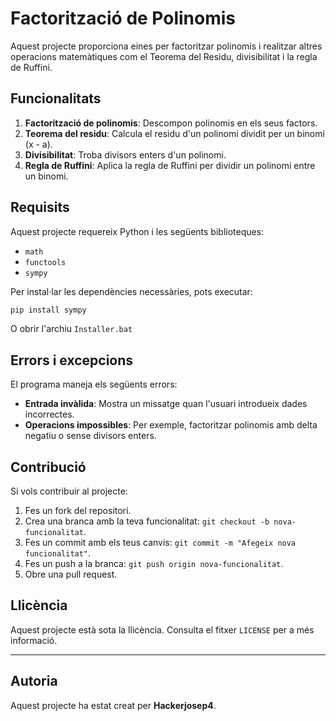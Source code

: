 # Factorització de Polinomis

Aquest projecte proporciona eines per factoritzar polinomis i realitzar altres operacions matemàtiques com el Teorema del Residu, divisibilitat i la regla de Ruffini.

## Funcionalitats

1. **Factorització de polinomis**: Descompon polinomis en els seus factors.
2. **Teorema del residu**: Calcula el residu d'un polinomi dividit per un binomi (x - a).
3. **Divisibilitat**: Troba divisors enters d'un polinomi.
4. **Regla de Ruffini**: Aplica la regla de Ruffini per dividir un polinomi entre un binomi.

## Requisits

Aquest projecte requereix Python i les següents biblioteques:

- `math`
- `functools`
- `sympy`

Per instal·lar les dependències necessàries, pots executar:

```bash
pip install sympy
```

O obrir l'archiu ``` Installer.bat ```

## Errors i excepcions

El programa maneja els següents errors:

- **Entrada invàlida**: Mostra un missatge quan l'usuari introdueix dades incorrectes.
- **Operacions impossibles**: Per exemple, factoritzar polinomis amb delta negatiu o sense divisors enters.

## Contribució

Si vols contribuir al projecte:

1. Fes un fork del repositori.
2. Crea una branca amb la teva funcionalitat: `git checkout -b nova-funcionalitat`.
3. Fes un commit amb els teus canvis: `git commit -m "Afegeix nova funcionalitat"`.
4. Fes un push a la branca: `git push origin nova-funcionalitat`.
5. Obre una pull request.

## Llicència

Aquest projecte està sota la llicència. Consulta el fitxer `LICENSE` per a més informació.

---

## Autoria

Aquest projecte ha estat creat per **Hackerjosep4**.
